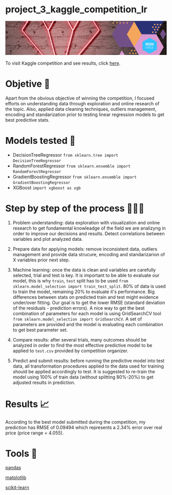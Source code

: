 # project_3_kaggle_competition_lr
![portada](https://raw.githubusercontent.com/Ironhack-Part-Time-Enero2022/Kaggle_competition/master/images/PORTADA.jpg)

To visit Kaggle competition and see results, click [here](https://www.kaggle.com/competitions/diamonds-part-datamad0122).

# Objetive 🎯
Apart from the obvious objective of winning the competition, I focused efforts on understanding data through exploration and online research of the topic. Also, applied data cleaning techniques, outliers management, encoding and standarization prior to testing linear regression models to get best predictive stats.

# Models tested 🤖
- DecisionTreeRegressor `from sklearn.tree import DecisionTreeRegressor`
- RandomForestRegressor `from sklearn.ensemble import RandomForestRegressor`
- GradientBoostingRegressor `from sklearn.ensemble import GradientBoostingRegressor`
- XGBoost `import xgboost as xgb`

# Step by step of the process 🏃🏽‍♂️
1. Problem understanding: data exploration with visualization and online research to get fundamental knowleadge of the field we are analizyng in order to improve our decisions and results. Detect correlations between variables and plot analyzed data.

2. Prepare data for applying models: remove inconsistent data, outliers management and provide data strucure, encoding and standarizarion of X variables prior next step.

3. Machine learning: once the data is clean and variables are carefully selected, trial and test is key. It is important to be able to evaluate our model, this is why `train`, `test` split has to be used `from sklearn.model_selection import train_test_split`. 80% of data is used to train the model, remaining 20% to evaluate it's performance. Big differences between stats on predicted train and test might evidence under/over fitting. Our goal is to get the lower RMSE (standard deviation of the residuals - prediction errors). A nice way to get the best combination of parameters for each model is using GridSearchCV tool `from sklearn.model_selection import GridSearchCV`. A set of parameters are provided and the model is evaluating each combination to get best parameter set.

4. Compare results: after several trials, many outcomes should be analyzed in order to find the most effective predictive model to be applied to `test.csv` provided by competition organizer.

5. Predict and submit results: before running the predictive model into test data, all transformation procedures applied to the data used for training should be applied accordingly to test. It is suggested to re-train the model using 100% of train data (without splitting 80%-20%) to get adjusted results in prediction.

# Results 📈
According to the best model submitted during the competition, my prediction has RMSE of 0.09494 which represents a 2.34% error over real price (price range = 4.055).

# Tools 🔧

[pandas](https://pandas.pydata.org/)

[matplotlib](https://matplotlib.org/)

[scikit-learn](https://scikit-learn.org/stable/)
